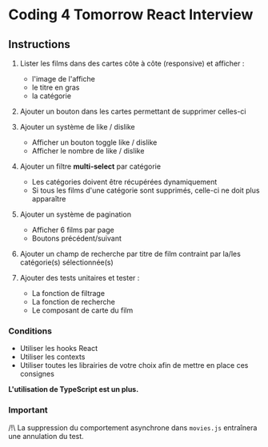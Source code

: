 # Coding 4 Tomorrow React Interview

## Instructions
1. Lister les films dans des cartes côte à côte (responsive) et afficher :
    - l'image de l'affiche
    - le titre en gras
    - la catégorie
  
2. Ajouter un bouton dans les cartes permettant de supprimer celles-ci

3. Ajouter un système de like / dislike
    - Afficher un bouton toggle like / dislike
    - Afficher le nombre de like / dislike

4. Ajouter un filtre **multi-select** par catégorie
    - Les catégories doivent être récupérées dynamiquement
    - Si tous les films d'une catégorie sont supprimés, celle-ci ne doit plus apparaître

5. Ajouter un système de pagination
    - Afficher 6 films par page
    - Boutons précédent/suivant

6. Ajouter un champ de recherche par titre de film contraint par la/les catégorie(s) sélectionnée(s)

7. Ajouter des tests unitaires et tester :
    - La fonction de filtrage
    - La fonction de recherche
    - Le composant de carte du film

### Conditions
- Utiliser les hooks React
- Utiliser les contexts
- Utiliser toutes les librairies de votre choix afin de mettre en place ces consignes

**L'utilisation de TypeScript est un plus.**

### Important
/!\ La suppression du comportement asynchrone dans `movies.js` entraînera une annulation du test.
